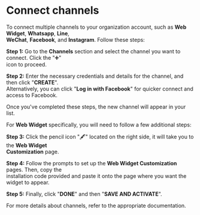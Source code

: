 
# Connect channels


To connect multiple channels to your organization account, such as **Web Widget**, **Whatsapp**, **Line**,  
**WeChat**, **Facebook**, and **Instagram**. Follow these steps:  

**Step 1:** Go to the **Channels** section and select the channel you want to connect. Click the "➕"  
icon to proceed.

**Step 2:** Enter the necessary credentials and details for the channel, and then click "**CREATE**".  
Alternatively, you can click "**Log in with Facebook**" for quicker connect and access to Facebook.  

Once you've completed these steps, the new channel will appear in your list.

For **Web Widget** specifically, you will need to follow a few additional steps:  

**Step 3:** Click the pencil icon "🖋️" located on the right side, it will take you to the **Web Widget**  
**Customization** page.  

**Step 4:** Follow the prompts to set up the **Web Widget Customization** pages. Then, copy the  
installation code provided and paste it onto the page where you want the widget to appear.  

**Step 5:** Finally, click "**DONE**" and then "**SAVE AND ACTIVATE**".


For more details about channels, refer to the appropriate documentation.
